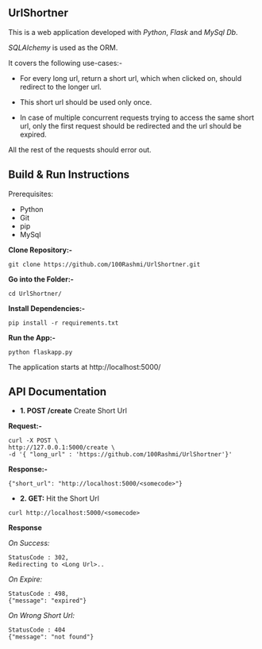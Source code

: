 UrlShortner
------------------------

This is a web application developed with *Python*, *Flask* and *MySql Db*.

*SQLAlchemy* is used as the ORM.

It covers the following use-cases:-

- For every long url, return a short url, which when clicked on, should redirect to the longer url.

- This short url should be used only once.
 
- In case of multiple concurrent requests trying to access the same short url, only the first request should be redirected and the url should be expired. 
 
 All the rest of the requests should error out.
  
 
Build & Run Instructions
--------------------

Prerequisites:
   - Python
   - Git
   - pip
   - MySql

**Clone Repository:-**

`git clone https://github.com/100Rashmi/UrlShortner.git`

**Go into the Folder:-**

`cd UrlShortner/`

**Install Dependencies:-**

`pip install -r requirements.txt`

**Run the App:-**

`python flaskapp.py`

The application starts at http://localhost:5000/

API Documentation
---------------------------
- **1. POST /create** Create Short Url

**Request:-**

```
curl -X POST \
http://127.0.0.1:5000/create \
-d '{ "long_url" : 'https://github.com/100Rashmi/UrlShortner'}'
```
**Response:-**

`{"short_url": "http://localhost:5000/<somecode>"}` 


- **2. GET:** Hit the Short Url
```
curl http://localhost:5000/<somecode>
```

**Response**

*On Success:*
```
StatusCode : 302,  
Redirecting to <Long Url>..
```

*On Expire:*
```
StatusCode : 498,
{"message": "expired"}
```

*On Wrong Short Url:*
```
StatusCode : 404
{"message": "not found"}
```

